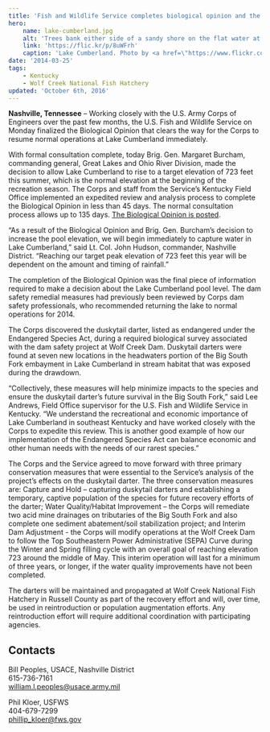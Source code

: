 ```yaml
---
title: 'Fish and Wildlife Service completes biological opinion and the Corps approves plan to raise Lake Cumberland water level'
hero:
    name: lake-cumberland.jpg
    alt: 'Trees bank either side of a sandy shore on the flat water at Lake Cumberland in Kentucky.'
    link: 'https://flic.kr/p/8uWFrh'
    caption: 'Lake Cumberland. Photo by <a href=\"https://www.flickr.com/photos/joanieofarc/\" target=\"_blank\">Laurie</a>, <a href=\"https://creativecommons.org/licenses/by-nc-nd/2.0/\" target=\"_blank\">CC BY-NC-ND 2.0.</a>'
date: '2014-03-25'
tags:
    - Kentucky
    - Wolf Creek National Fish Hatchery
updated: 'October 6th, 2016'
---
```


**Nashville, Tennessee** – Working closely with the U.S. Army Corps of Engineers over the past few months, the U.S. Fish and Wildlife Service on Monday finalized the Biological Opinion that clears the way for the Corps to resume normal operations at Lake Cumberland immediately.

With formal consultation complete, today Brig. Gen. Margaret Burcham, commanding general, Great Lakes and Ohio River Division, made the decision to allow Lake Cumberland to rise to a target elevation of 723 feet this summer, which is the normal elevation at the beginning of the recreation season. The Corps and staff from the Service’s Kentucky Field Office implemented an expedited review and analysis process to complete the Biological Opinion in less than 45 days. The normal consultation process allows up to 135 days. [The Biological Opinion is posted](http://www.fws.gov/southeast/news/WolfCreekBO-Final.pdf).

“As a result of the Biological Opinion and Brig. Gen. Burcham’s decision to increase the pool elevation, we will begin immediately to capture water in Lake Cumberland,” said Lt. Col. John Hudson, commander, Nashville District. “Reaching our target peak elevation of 723 feet this year will be dependent on the amount and timing of rainfall.”

The completion of the Biological Opinion was the final piece of information required to make a decision about the Lake Cumberland pool level. The dam safety remedial measures had previously been reviewed by Corps dam safety professionals, who recommended returning the lake to normal operations for 2014.

The Corps discovered the duskytail darter, listed as endangered under the Endangered Species Act, during a required biological survey associated with the dam safety project at Wolf Creek Dam. Duskytail darters were found at seven new locations in the headwaters portion of the Big South Fork embayment in Lake Cumberland in stream habitat that was exposed during the drawdown.

“Collectively, these measures will help minimize impacts to the species and ensure the duskytail darter’s future survival in the Big South Fork,” said Lee Andrews, Field Office supervisor for the U.S. Fish and Wildlife Service in Kentucky. “We understand the recreational and economic importance of Lake Cumberland in southeast Kentucky and have worked closely with the Corps to expedite this review. This is another good example of how our implementation of the Endangered Species Act can balance economic and other human needs with the needs of our rarest species.”

The Corps and the Service agreed to move forward with three primary conservation measures that were essential to the Service’s analysis of the project’s effects on the duskytail darter. The three conservation measures are: Capture and Hold – capturing duskytail darters and establishing a temporary, captive population of the species for future recovery efforts of the darter; Water Quality/Habitat Improvement – the Corps will remediate two acid mine drainages on tributaries of the Big South Fork and also complete one sediment abatement/soil stabilization project; and Interim Dam Adjustment - the Corps will modify operations at the Wolf Creek Dam to follow the Top Southeastern Power Administrative (SEPA) Curve during the Winter and Spring filling cycle with an overall goal of reaching elevation 723 around the middle of May. This interim operation will last for a minimum of three years, or longer, if the water quality improvements have not been completed.

The darters will be maintained and propagated at Wolf Creek National Fish Hatchery in Russell County as part of the recovery effort and will, over time, be used in reintroduction or population augmentation efforts. Any reintroduction effort will require additional coordination with participating agencies.

## Contacts

Bill Peoples, USACE, Nashville District  
615-736-7161  
[william.l.peoples@usace.army.mil](mailto:william.l.peoples@usace.army.mil)

Phil Kloer, USFWS  
404-679-7299  
[phillip_kloer@fws.gov](mailto:phillip_kloer@fws.gov)
